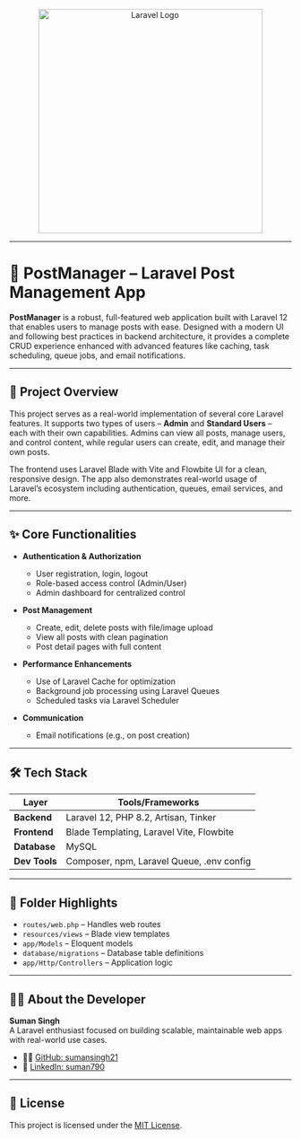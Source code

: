 <p align="center">
  <a href="https://laravel.com" target="_blank">
    <img src="https://raw.githubusercontent.com/laravel/art/master/logo-lockup/5%20SVG/2%20CMYK/1%20Full%20Color/laravel-logolockup-cmyk-red.svg" width="400" alt="Laravel Logo">
  </a>
</p>

---

# 📘 PostManager – Laravel Post Management App

**PostManager** is a robust, full-featured web application built with Laravel 12 that enables users to manage posts with ease. Designed with a modern UI and following best practices in backend architecture, it provides a complete CRUD experience enhanced with advanced features like caching, task scheduling, queue jobs, and email notifications.

---

## 🧠 Project Overview

This project serves as a real-world implementation of several core Laravel features. It supports two types of users – **Admin** and **Standard Users** – each with their own capabilities. Admins can view all posts, manage users, and control content, while regular users can create, edit, and manage their own posts.

The frontend uses Laravel Blade with Vite and Flowbite UI for a clean, responsive design. The app also demonstrates real-world usage of Laravel’s ecosystem including authentication, queues, email services, and more.

---

## ✨ Core Functionalities

- **Authentication & Authorization**
  - User registration, login, logout
  - Role-based access control (Admin/User)
  - Admin dashboard for centralized control

- **Post Management**
  - Create, edit, delete posts with file/image upload
  - View all posts with clean pagination
  - Post detail pages with full content

- **Performance Enhancements**
  - Use of Laravel Cache for optimization
  - Background job processing using Laravel Queues
  - Scheduled tasks via Laravel Scheduler 

- **Communication**
  - Email notifications (e.g., on post creation)

---

## 🛠 Tech Stack

| Layer         | Tools/Frameworks                          |
|---------------|-------------------------------------------|
| **Backend**   | Laravel 12, PHP 8.2, Artisan, Tinker       |
| **Frontend**  | Blade Templating, Laravel Vite, Flowbite   |
| **Database**  | MySQL                                     |
| **Dev Tools** | Composer, npm, Laravel Queue, .env config |

---

## 📁 Folder Highlights

- `routes/web.php` – Handles web routes  
- `resources/views` – Blade view templates  
- `app/Models` – Eloquent models  
- `database/migrations` – Database table definitions  
- `app/Http/Controllers` – Application logic  

---

## 🙋‍♂️ About the Developer

**Suman Singh**  
A Laravel enthusiast focused on building scalable, maintainable web apps with real-world use cases.  
- 🧑‍💻 [GitHub: sumansingh21](https://github.com/sumansingh21)  
- 💼 [LinkedIn: suman790](https://www.linkedin.com/in/suman790/)

---

## 📄 License

This project is licensed under the [MIT License](https://opensource.org/licenses/MIT).
